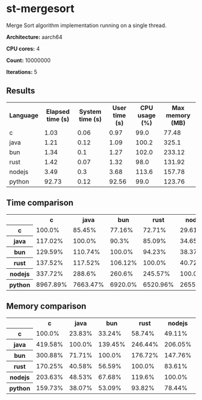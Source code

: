 # st-mergesort

Merge Sort algorithm implementation running on a single thread.

**Architecture:** aarch64

**CPU cores:** 4

**Count:** 10000000

**Iterations:** 5

## Results

<table>
  <tr>
    <th>Language</th>
    <th>Elapsed time (s)</th>
    <th>System time (s)</th>
    <th>User time (s)</th>
    <th>CPU usage (%)</th>
    <th>Max memory (MB)</th>
  </tr>
  <tr>
    <td>c</td>
    <td>1.03</td>
    <td>0.06</td>
    <td>0.97</td>
    <td>99.0</td>
    <td>77.48</td>
  </tr>
  <tr>
    <td>java</td>
    <td>1.21</td>
    <td>0.12</td>
    <td>1.09</td>
    <td>100.2</td>
    <td>325.1</td>
  </tr>
  <tr>
    <td>bun</td>
    <td>1.34</td>
    <td>0.1</td>
    <td>1.27</td>
    <td>102.0</td>
    <td>233.12</td>
  </tr>
  <tr>
    <td>rust</td>
    <td>1.42</td>
    <td>0.07</td>
    <td>1.32</td>
    <td>98.0</td>
    <td>131.92</td>
  </tr>
  <tr>
    <td>nodejs</td>
    <td>3.49</td>
    <td>0.3</td>
    <td>3.68</td>
    <td>113.6</td>
    <td>157.78</td>
  </tr>
  <tr>
    <td>python</td>
    <td>92.73</td>
    <td>0.12</td>
    <td>92.56</td>
    <td>99.0</td>
    <td>123.76</td>
  </tr>
</table>

## Time comparison

<table>
  <tr>
    <th></th>
    <th>c</th>
    <th>java</th>
    <th>bun</th>
    <th>rust</th>
    <th>nodejs</th>
    <th>python</th>
  </tr>
  <tr>
    <th>c</th>
    <td>100.0%</td>
    <td>85.45%</td>
    <td>77.16%</td>
    <td>72.71%</td>
    <td>29.61%</td>
    <td>1.12%</td>
  </tr>
  <tr>
    <th>java</th>
    <td>117.02%</td>
    <td>100.0%</td>
    <td>90.3%</td>
    <td>85.09%</td>
    <td>34.65%</td>
    <td>1.3%</td>
  </tr>
  <tr>
    <th>bun</th>
    <td>129.59%</td>
    <td>110.74%</td>
    <td>100.0%</td>
    <td>94.23%</td>
    <td>38.37%</td>
    <td>1.45%</td>
  </tr>
  <tr>
    <th>rust</th>
    <td>137.52%</td>
    <td>117.52%</td>
    <td>106.12%</td>
    <td>100.0%</td>
    <td>40.72%</td>
    <td>1.53%</td>
  </tr>
  <tr>
    <th>nodejs</th>
    <td>337.72%</td>
    <td>288.6%</td>
    <td>260.6%</td>
    <td>245.57%</td>
    <td>100.0%</td>
    <td>3.77%</td>
  </tr>
  <tr>
    <th>python</th>
    <td>8967.89%</td>
    <td>7663.47%</td>
    <td>6920.0%</td>
    <td>6520.96%</td>
    <td>2655.44%</td>
    <td>100.0%</td>
  </tr>
</table>

## Memory comparison

<table>
  <tr>
    <th></th>
    <th>c</th>
    <th>java</th>
    <th>bun</th>
    <th>rust</th>
    <th>nodejs</th>
    <th>python</th>
  </tr>
  <tr>
    <th>c</th>
    <td>100.0%</td>
    <td>23.83%</td>
    <td>33.24%</td>
    <td>58.74%</td>
    <td>49.11%</td>
    <td>62.61%</td>
  </tr>
  <tr>
    <th>java</th>
    <td>419.58%</td>
    <td>100.0%</td>
    <td>139.45%</td>
    <td>246.44%</td>
    <td>206.05%</td>
    <td>262.69%</td>
  </tr>
  <tr>
    <th>bun</th>
    <td>300.88%</td>
    <td>71.71%</td>
    <td>100.0%</td>
    <td>176.72%</td>
    <td>147.76%</td>
    <td>188.37%</td>
  </tr>
  <tr>
    <th>rust</th>
    <td>170.25%</td>
    <td>40.58%</td>
    <td>56.59%</td>
    <td>100.0%</td>
    <td>83.61%</td>
    <td>106.59%</td>
  </tr>
  <tr>
    <th>nodejs</th>
    <td>203.63%</td>
    <td>48.53%</td>
    <td>67.68%</td>
    <td>119.6%</td>
    <td>100.0%</td>
    <td>127.49%</td>
  </tr>
  <tr>
    <th>python</th>
    <td>159.73%</td>
    <td>38.07%</td>
    <td>53.09%</td>
    <td>93.82%</td>
    <td>78.44%</td>
    <td>100.0%</td>
  </tr>
</table>
